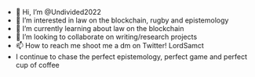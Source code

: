 - 👋 Hi, I’m @Undivided2022
- 👀 I’m interested in law on the blockchain, rugby and epistemology
- 🌱 I’m currently learning about law on the blockchain
- 💞️ I’m looking to collaborate on writing/research projects
- 📫 How to reach me shoot me a dm on Twitter! LordSamct
- I continue to chase the perfect epistemology, perfect game and perfect cup of coffee

<!---
Undivided2022/Undivided2022 is a ✨ special ✨ repository because its `README.md` (this file) appears on your GitHub profile.
You can click the Preview link to take a look at your changes.
--->
